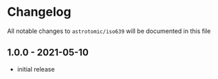 # Changelog

All notable changes to `astrotomic/iso639` will be documented in this file

## 1.0.0 - 2021-05-10

- initial release
